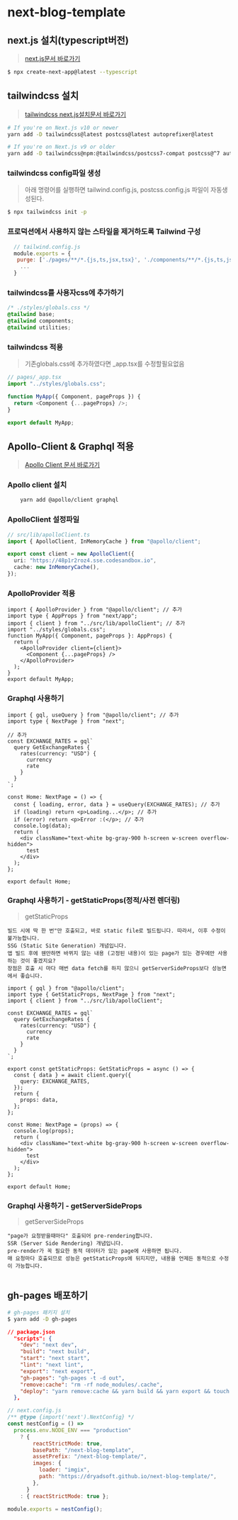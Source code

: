 # next-blog-template

## next.js 설치(typescript버전)

> [next.js문서 바로가기](https://nextjs.org/docs)

```bash
$ npx create-next-app@latest --typescript
```

## tailwindcss 설치

> [tailwindcss next.js설치문서 바로가기](https://tailwindcss.com/docs/guides/nextjs)

```bash
# If you're on Next.js v10 or newer
yarn add -D tailwindcss@latest postcss@latest autoprefixer@latest

# If you're on Next.js v9 or older
yarn add -D tailwindcss@npm:@tailwindcss/postcss7-compat postcss@^7 autoprefixer@^9
```

### tailwindcss config파일 생성

> 아래 명령어를 실행하면 tailwind.config.js, postcss.config.js 파일이 자동생성된다.

```bash
$ npx tailwindcss init -p
```

### 프로덕션에서 사용하지 않는 스타일을 제거하도록 Tailwind 구성

```javascript
  // tailwind.config.js
  module.exports = {
   purge: ['./pages/**/*.{js,ts,jsx,tsx}', './components/**/*.{js,ts,jsx,tsx}'],
    ...
  }
```

### tailwindcss를 사용자css에 추가하기

```css
/* ./styles/globals.css */
@tailwind base;
@tailwind components;
@tailwind utilities;
```

### tailwindcss 적용

> 기존globals.css에 추가하였다면 \_app.tsx를 수정할필요없음

```javascript
// pages/_app.tsx
import "../styles/globals.css";

function MyApp({ Component, pageProps }) {
  return <Component {...pageProps} />;
}

export default MyApp;
```

## Apollo-Client & Graphql 적용

> [Apollo Client 문서 바로가기](https://www.apollographql.com/docs/react/get-started/)

### Apollo client 설치

```bash
    yarn add @apollo/client graphql
```

### ApolloClient 설정파일

```typescript
// src/lib/apolloClient.ts
import { ApolloClient, InMemoryCache } from "@apollo/client";

export const client = new ApolloClient({
  uri: "https://48p1r2roz4.sse.codesandbox.io",
  cache: new InMemoryCache(),
});
```

### ApolloProvider 적용

```tsx
import { ApolloProvider } from "@apollo/client"; // 추가
import type { AppProps } from "next/app";
import { client } from "../src/lib/apolloClient"; // 추가
import "../styles/globals.css";
function MyApp({ Component, pageProps }: AppProps) {
  return (
    <ApolloProvider client={client}>
      <Component {...pageProps} />
    </ApolloProvider>
  );
}
export default MyApp;
```

### Graphql 사용하기

```tsx
import { gql, useQuery } from "@apollo/client"; // 추가
import type { NextPage } from "next";

// 추가
const EXCHANGE_RATES = gql`
  query GetExchangeRates {
    rates(currency: "USD") {
      currency
      rate
    }
  }
`;

const Home: NextPage = () => {
  const { loading, error, data } = useQuery(EXCHANGE_RATES); // 추가
  if (loading) return <p>Loading...</p>; // 추가
  if (error) return <p>Error :(</p>; // 추가
  console.log(data);
  return (
    <div className="text-white bg-gray-900 h-screen w-screen overflow-hidden">
      test
    </div>
  );
};

export default Home;
```

### Graphql 사용하기 - getStaticProps(정적/사전 렌더링)

> getStaticProps

```note
빌드 시에 딱 한 번"만 호출되고, 바로 static file로 빌드됩니다. 따라서, 이후 수정이 불가능합니다.
SSG (Static Site Generation) 개념입니다.
앱 빌드 후에 웬만하면 바뀌지 않는 내용 (고정된 내용)이 있는 page가 있는 경우에만 사용하는 것이 좋겠지요?
장점은 호출 시 마다 매번 data fetch를 하지 않으니 getServerSideProps보다 성능면에서 좋습니다.
```

```tsx
import { gql } from "@apollo/client";
import type { GetStaticProps, NextPage } from "next";
import { client } from "../src/lib/apolloClient";

const EXCHANGE_RATES = gql`
  query GetExchangeRates {
    rates(currency: "USD") {
      currency
      rate
    }
  }
`;

export const getStaticProps: GetStaticProps = async () => {
  const { data } = await client.query({
    query: EXCHANGE_RATES,
  });
  return {
    props: data,
  };
};

const Home: NextPage = (props) => {
  console.log(props);
  return (
    <div className="text-white bg-gray-900 h-screen w-screen overflow-hidden">
      test
    </div>
  );
};

export default Home;
```

### Graphql 사용하기 - getServerSideProps

> getServerSideProps

```note
"page가 요청받을때마다" 호출되어 pre-rendering합니다.
SSR (Server Side Rendering) 개념입니다.
pre-render가 꼭 필요한 동적 데이터가 있는 page에 사용하면 됩니다.
매 요청마다 호출되므로 성능은 getStaticProps에 뒤지지만, 내용을 언제든 동적으로 수정이 가능합니다.
```

```tsx

```

## gh-pages 배포하기

```bash
# gh-pages 패키지 설치
$ yarn add -D gh-pages
```

```json
// package.json
  "scripts": {
    "dev": "next dev",
    "build": "next build",
    "start": "next start",
    "lint": "next lint",
    "export": "next export",
    "gh-pages": "gh-pages -t -d out",
    "remove:cache": "rm -rf node_modules/.cache",
    "deploy": "yarn remove:cache && yarn build && yarn export && touch out/.nojekyll && yarn gh-pages"
  },
```

```javascript
// next.config.js
/** @type {import('next').NextConfig} */
const nestConfig = () =>
  process.env.NODE_ENV === "production"
    ? {
        reactStrictMode: true,
        basePath: "/next-blog-template",
        assetPrefix: "/next-blog-template/",
        images: {
          loader: "imgix",
          path: "https://dryadsoft.github.io/next-blog-template/",
        },
      }
    : { reactStrictMode: true };

module.exports = nestConfig();
```
